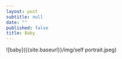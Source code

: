 ```yaml
---
layout: post
subtitle: null
date: ""
published: false
title: Baby
---
```


![baby]({{site.baseurl}}/img/self portrait.jpeg)
